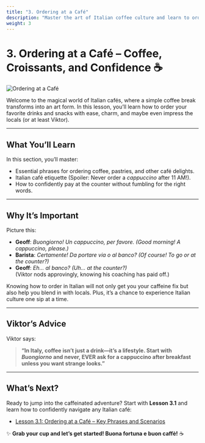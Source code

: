 ```yaml
---
title: "3. Ordering at a Café"
description: "Master the art of Italian coffee culture and learn to order like a true local."
weight: 3
---
```


# 3. Ordering at a Café – Coffee, Croissants, and Confidence ☕  

![Ordering at a Café](/images/beginner/ordering-at-a-cafe/ordering-at-a-cafe.webp)

Welcome to the magical world of Italian cafés, where a simple coffee break transforms into an art form. In this lesson, you’ll learn how to order your favorite drinks and snacks with ease, charm, and maybe even impress the locals (or at least Viktor).

---

## What You’ll Learn  

In this section, you’ll master:  
- Essential phrases for ordering coffee, pastries, and other café delights.  
- Italian café etiquette (Spoiler: Never order a *cappuccino* after 11 AM!).  
- How to confidently pay at the counter without fumbling for the right words.  

---

## Why It’s Important  

Picture this:  
- **Geoff**: *Buongiorno! Un cappuccino, per favore.* *(Good morning! A cappuccino, please.)*  
- **Barista**: *Certamente! Da portare via o al banco?* *(Of course! To go or at the counter?)*  
- **Geoff**: *Eh... al banco?* *(Uh... at the counter?)*  
(Viktor nods approvingly, knowing his coaching has paid off.)  

Knowing how to order in Italian will not only get you your caffeine fix but also help you blend in with locals. Plus, it’s a chance to experience Italian culture one sip at a time.

---

## Viktor’s Advice  

Viktor says:  
> **“In Italy, coffee isn’t just a drink—it’s a lifestyle. Start with *Buongiorno* and never, EVER ask for a cappuccino after breakfast unless you want strange looks.”**  

---

## What’s Next?  

Ready to jump into the caffeinated adventure? Start with **Lesson 3.1** and learn how to confidently navigate any Italian café:  
- [Lesson 3.1: Ordering at a Café – Key Phrases and Scenarios](./lesson3.1/)  

✨ **Grab your cup and let’s get started! Buona fortuna e buon caffè!** ☕  
